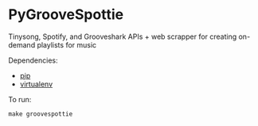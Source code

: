 PyGrooveSpottie
===============

Tinysong, Spotify, and Grooveshark APIs + web scrapper for creating on-demand playlists for music

Dependencies:
* [pip](https://pypi.python.org/pypi/pip)
* [virtualenv](http://www.virtualenv.org/en/latest/virtualenv.html#installation)

To run:

`make groovespottie`
